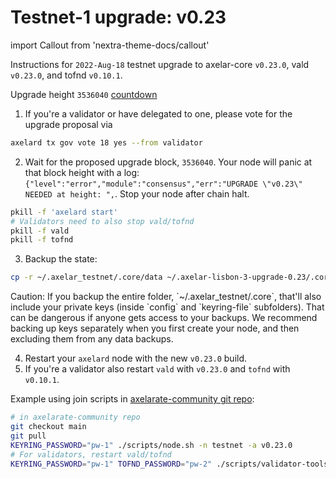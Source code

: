 # Testnet-1 upgrade: v0.23

import Callout from 'nextra-theme-docs/callout'

Instructions for `2022-Aug-18` testnet upgrade to axelar-core `v0.23.0`, vald `v0.23.0`, and tofnd `v0.10.1`.

Upgrade height `3536040` [countdown](https://testnet.mintscan.io/axelar-testnet/blocks/3536040)

1. If you're a validator or have delegated to one, please vote for the upgrade proposal via

```bash
axelard tx gov vote 18 yes --from validator
```

2. Wait for the proposed upgrade block, `3536040`. Your node will panic at that block height with a log: `{"level":"error","module":"consensus","err":"UPGRADE \"v0.23\" NEEDED at height: ",`. Stop your node after chain halt.

```bash
pkill -f 'axelard start'
# Validators need to also stop vald/tofnd
pkill -f vald
pkill -f tofnd
```

3. Backup the state:

```bash
cp -r ~/.axelar_testnet/.core/data ~/.axelar-lisbon-3-upgrade-0.23/.core/data
```

<Callout type="warning" emoji="⚠️">
  Caution: If you backup the entire folder, `~/.axelar_testnet/.core`, that'll also include your private keys (inside `config` and `keyring-file` subfolders). That can be dangerous if anyone gets access to your backups. We recommend backing up keys separately when you first create your node, and then excluding them from any data backups.
</Callout>

4. Restart your `axelard` node with the new `v0.23.0` build.
5. If you're a validator also restart `vald` with `v0.23.0` and `tofnd` with `v0.10.1`.

Example using join scripts in [axelarate-community git repo](https://github.com/axelarnetwork/axelarate-community):

```bash
# in axelarate-community repo
git checkout main
git pull
KEYRING_PASSWORD="pw-1" ./scripts/node.sh -n testnet -a v0.23.0
# For validators, restart vald/tofnd
KEYRING_PASSWORD="pw-1" TOFND_PASSWORD="pw-2" ./scripts/validator-tools-host.sh -n testnet -a v0.23.0 -q v0.10.1
```
